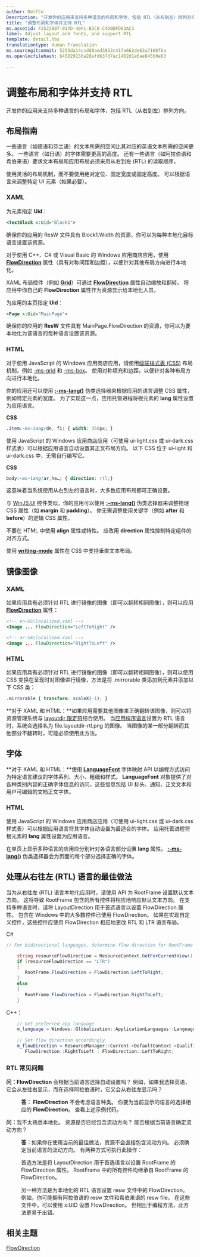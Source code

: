 ```yaml
---
author: DelfCo
Description: "开发你的应用来支持多种语言的布局和字体，包括 RTL（从右到左）排列方向。"
title: "调整布局和字体并支持 RTL"
ms.assetid: F2522B07-017D-40F1-B3C8-C4D0DFD03AC3
label: Adjust layout and fonts, and support RTL
template: detail.hbs
translationtype: Human Translation
ms.sourcegitcommit: 5255da14ccdd0aed3852c41fa662de63a7160fba
ms.openlocfilehash: b45029156a28afdb37d7ac1402d1e6ae845b0e63

---
```


# 调整布局和字体并支持 RTL





开发你的应用来支持多种语言的布局和字体，包括 RTL（从右到左）排列方向。

## 布局指南


一些语言（如德语和芬兰语）的文本所需的空间比其对应的英语文本所需的空间更多。 一些语言（如日语）的字体需要更高的高度。 还有一些语言（如阿拉伯语和希伯来语）要求文本布局和应用布局必须采用从右到左 (RTL) 的读取顺序。

使用灵活的布局机制，而不要使用绝对定位、固定宽度或固定高度。 可以根据语言来调整特定 UI 元素（如果必要）。

### XAML

为元素指定 **Uid**：

```XML
<TextBlock x:Uid="Block1">
```

确保你的应用的 ResW 文件具有 Block1.Width 的资源，你可以为每种本地化目标语言设置该资源。

对于使用 C++、C# 或 Visual Basic 的 Windows 应用商店应用，使用 [**FlowDirection**](https://msdn.microsoft.com/library/windows/apps/br208716) 属性（具有对称间距和边距），以便针对其他布局方向进行本地化。

XAML 布局控件（例如 [**Grid**](https://msdn.microsoft.com/library/windows/apps/br242704)）可通过 [**FlowDirection**](https://msdn.microsoft.com/library/windows/apps/br208716) 属性自动缩放和翻转。 将应用中你自己的 **FlowDirection** 属性作为资源显示给本地化人员。

为应用的主页指定 **Uid**：

```XML
<Page x:Uid="MainPage">
```

确保你的应用的 **ResW** 文件具有 MainPage.FlowDirection 的资源，你可以为要本地化为该语言的每种语言设置该资源。

### HTML

对于使用 JavaScript 的 Windows 应用商店应用，请使用[级联样式表 (CSS)](https://msdn.microsoft.com/library/ms531209) 布局机制，例如 [-ms-grid](https://msdn.microsoft.com/en-us/library/windows/apps/hh465453.aspx#g_section) 和 [–ms-box](https://msdn.microsoft.com/en-us/library/windows/apps/hh465453.aspx#f_section)。 使用对称填充和边距，以便针对各种布局方向进行本地化。

你的应用还可以使用 [**:-ms-lang()**](https://msdn.microsoft.com/library/cc848867) 伪类选择器来根据应用的语言调整 CSS 属性，例如特定元素的宽度。 为了实现这一点，应用托管进程将根元素的 **lang** 属性设置为应用语言。

**CSS**
```CSS
.item:-ms-lang(de, fi) { width: 350px; }
```

使用 JavaScript 的 Windows 应用商店应用（可使用 ui-light.css 或 ui-dark.css 样式表）可以根据应用语言自动设置其正文布局方向。 以下 CSS 位于 ui-light 和 ui-dark.css 中，无需自行编写它。

**CSS**
```CSS
body:-ms-lang(ar,he…) { direction: rtl;}
```

这意味着当系统使用从右到左的语言时，大多数应用布局都可正确设置。

与 [WinJS.UI](https://msdn.microsoft.com/library/windows/apps/br229782) 控件类似，你的应用可以使用 [**:-ms-lang()**](https://msdn.microsoft.com/library/cc848867) 伪类选择器来调整物理 CSS 属性（如 **margin** 和 **padding**）。 你无需调整使用关键字（例如 **after** 和 **before**）的逻辑 CSS 属性。

不要在 HTML 中使用 **align** 属性或特性。 应改用 **direction** 属性控制特定组件的对齐方式。

使用 [**writing-mode**](https://msdn.microsoft.com/library/ms531187) 属性在 CSS 中支持垂直文本布局。

## 镜像图像


### XAML

如果应用具有必须针对 RTL 进行镜像的图像（即可以翻转相同图像），则可以应用 [**FlowDirection**](https://msdn.microsoft.com/library/windows/apps/br208716) 属性：

```XML
<!-- en-US\localized.xaml -->
<Image ... FlowDirection="LeftToRight" />

<!-- ar-SA\localized.xaml -->
<Image ... FlowDirection="RightToLeft" />
```

### HTML

如果应用具有必须针对 RTL 进行镜像的图像（即可以翻转相同图像），则可以使用 CSS 变换在呈现时对图像进行镜像，方法是将 .mirrorable 类添加到元素并添加以下 CSS 类：

```CSS
.mirrorable { transform: scaleX(-1); }
```

**对于 XAML 和 HTML：**如果应用需要其他图像来正确翻转该图像，则可以将资源管理系统与 [layoutdir 限定符](https://msdn.microsoft.com/library/windows/apps/xaml/hh965324)结合使用。 当[应用程序语言](manage-language-and-region.md)设置为 RTL 语言时，系统会选择名为 file.layoutdir-rtl.png 的图像。 当图像的某一部分翻转而其他部分不翻转时，可能必须使用此方法。

## 字体


**对于 XAML 和 HTML：**使用 [**LanguageFont**](https://msdn.microsoft.com/library/windows/apps/br206864) 字体映射 API 以编程方式访问为特定语言建议的字体系列、大小、粗细和样式。 **LanguageFont** 对象提供了对各种类别内容的正确字体信息的访问，这些信息包括 UI 标头、通知、正文文本和用户可编辑的文档正文字体。

### HTML

使用 JavaScript 的 Windows 应用商店应用（可使用 ui-light.css 或 ui-dark.css 样式表）可以根据应用语言将其字体自动设置为最适合的字体。 应用托管进程将根元素的 **lang** 属性设置为应用语言。

在单页上显示多种语言的应用应分别针对各语言部分设置 **lang** 属性。 [**:-ms-lang()**](https://msdn.microsoft.com/library/cc848867) 伪类选择器会为页面的每个部分选择正确的字体。

## 处理从右往左 (RTL) 语言的最佳做法

当为从右往左 (RTL) 语言本地化应用时，请使用 API 为 RootFrame 设置默认文本方向。 这将导致 RootFrame 包含的所有控件将相应地响应默认文本方向。  在支持多种语言时，请将 LayoutDirection 用于首选语言以设置 FlowDirection 属性。 包含在 Windows 中的大多数控件已使用 FlowDirection。 如果在实现自定义控件，这些控件应使用 FlowDirection 相应地更改 RTL 和 LTR 语言布局。

C#
```csharp    
// For bidirectional languages, determine flow direction for RootFrame and all derived UI.

    string resourceFlowDirection = ResourceContext.GetForCurrentView().QualifierValues["LayoutDirection"];
    if (resourceFlowDirection == "LTR")
    {
       RootFrame.FlowDirection = FlowDirection.LeftToRight;
    }
    else
    {
       RootFrame.FlowDirection = FlowDirection.RightToLeft;
    }
```
C++：
```cpp
    // Get preferred app language
    m_language = Windows::Globalization::ApplicationLanguages::Languages->GetAt(0);
     
    // Set flow direction accordingly
    m_flowDirection = ResourceManager::Current->DefaultContext->QualifierValues->Lookup("LayoutDirection") != "LTR" ? 
       FlowDirection::RightToLeft : FlowDirection::LeftToRight;
```


### RTL 常见问题 

<dl>
  <dt> <p><b>问：</b><b>FlowDirection</b> 会根据当前语言选择自动设置吗？ 例如，如果我选择英语，它会从左往右显示，而在选择阿拉伯语时，它又会从右往左显示吗？</p></dt>

  <dd><p><b>答：</b> <b>FlowDirection</b> 不会考虑语言种类。 你要为当前显示的语言的选择相应的 <b>FlowDirection</b>。 查看上述示例代码。</p></dd> 

  <dt> <p><b>问：</b>我不太熟悉本地化。 资源是否已经包含流动方向？ 能否根据当前语言确定流动方向？</p></dt>

  <dd> <p><b>答：</b>如果你在使用当前的最佳做法，资源不会直接包含流动方向。 必须确定当前语言的流动方向。 有两种方式可执行此操作： </p>
   <p>首选方法是将 LayoutDirection 用于首选语言以设置 RootFrame 的 FlowDirection 属性。 RootFrame 中的所有控件均继承自 RootFrame 的 FlowDirection。</p>
   <p>另一种方法是为本地化的 RTL 语言设置 resw 文件中的 FlowDirection。 例如，你可能拥有阿拉伯语的 resw 文件和希伯来语的 resw file。 在这些文件中，可以使用 x:UID 设置 FlowDirection。 但相比于编程方法，此方法更易于出错。</p></dd>
</dl>


## 相关主题
[FlowDirection](https://msdn.microsoft.com/library/windows/apps/xaml/windows.ui.xaml.frameworkelement.flowdirection.aspx)



<!--HONumber=Aug16_HO3-->


